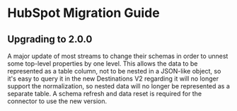 # HubSpot Migration Guide

## Upgrading to 2.0.0

A major update of most streams to change their schemas in order to unnest some top-level properties by one level. This allows the data to be represented as a table column, not to be nested in a JSON-like object, so it's easy to query it in the new Destinations V2 regarding it will no longer support the normalization, so nested data will no longer be represented as a separate table.
A schema refresh and data reset is required for the connector to use the new version.